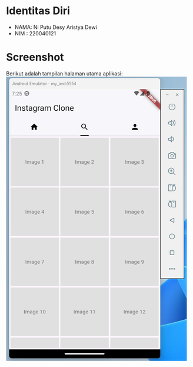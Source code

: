 # Identitas Diri
- NAMA: Ni Putu Desy Aristya Dewi
- NIM : 220040121

# Screenshot
Berikut adalah tampilan halaman utama aplikasi:
![Instagram Layout](images/layout.png)